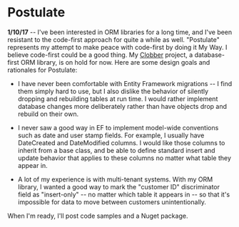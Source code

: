 # Postulate

**1/10/17** -- I've been interested in ORM libraries for a long time, and I've been resistant to the code-first approach for quite a while as well. "Postulate" represents my attempt to make peace with code-first by doing it My Way. I believe code-first could be a good thing. My [Clobber](https://github.com/adamosoftware/Clobber) project, a database-first ORM library, is on hold for now. Here are some design goals and rationales for Postulate:

- I have never been comfortable with Entity Framework migrations -- I find them simply hard to use, but I also dislike the behavior of silently dropping and rebuilding tables at run time. I would rather implement database changes more deliberately rather than have objects drop and rebuild on their own.

- I never saw a good way in EF to implement model-wide conventions such as date and user stamp fields. For example, I usually have DateCreated and DateModified columns. I would like those columns to inherit from a base class, and be able to define standard insert and update behavior that applies to these columns no matter what table they appear in.

- A lot of my experience is with multi-tenant systems. With my ORM library, I wanted a good way to mark the "customer ID" discriminator field as "insert-only" -- no matter which table it appears in -- so that it's impossible for data to move between customers unintentionally.

When I'm ready, I'll post code samples and a Nuget package.
